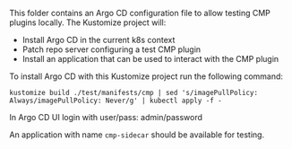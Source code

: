 This folder contains an Argo CD configuration file to allow
testing CMP plugins locally. The Kustomize project will:

- Install Argo CD in the current k8s context
- Patch repo server configuring a test CMP plugin
- Install an application that can be used to interact with the CMP plugin

To install Argo CD with this Kustomize project run the following
command:

`kustomize build ./test/manifests/cmp | sed 's/imagePullPolicy: Always/imagePullPolicy: Never/g' | kubectl apply -f -`

In Argo CD UI login with user/pass: admin/password

An application with name `cmp-sidecar` should be available for testing.
